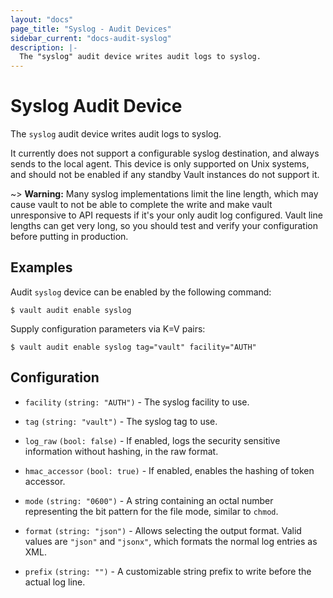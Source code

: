 ```yaml
---
layout: "docs"
page_title: "Syslog - Audit Devices"
sidebar_current: "docs-audit-syslog"
description: |-
  The "syslog" audit device writes audit logs to syslog.
---
```


# Syslog Audit Device

The `syslog` audit device writes audit logs to syslog.

It currently does not support a configurable syslog destination, and always
sends to the local agent. This device is only supported on Unix systems,
and should not be enabled if any standby Vault instances do not support it.

~> **Warning:** Many syslog implementations limit the line length, which may cause vault to not be able to complete the write and make vault unresponsive to API requests if it's your only audit log configured.  Vault line lengths can get very long, so you should test and verify your configuration before putting in production.

## Examples

Audit `syslog` device can be enabled by the following command:

```text
$ vault audit enable syslog
```

Supply configuration parameters via K=V pairs:

```text
$ vault audit enable syslog tag="vault" facility="AUTH"
```

## Configuration

- `facility` `(string: "AUTH")` - The syslog facility to use.

- `tag` `(string: "vault")` - The syslog tag to use.

- `log_raw` `(bool: false)` - If enabled, logs the security sensitive
  information without hashing, in the raw format.

- `hmac_accessor` `(bool: true)` - If enabled, enables the hashing of token
  accessor.

- `mode` `(string: "0600")` - A string containing an octal number representing
  the bit pattern for the file mode, similar to `chmod`.

- `format` `(string: "json")` - Allows selecting the output format. Valid values
  are `"json"` and `"jsonx"`, which formats the normal log entries as XML.

- `prefix` `(string: "")` - A customizable string prefix to write before the
  actual log line.
